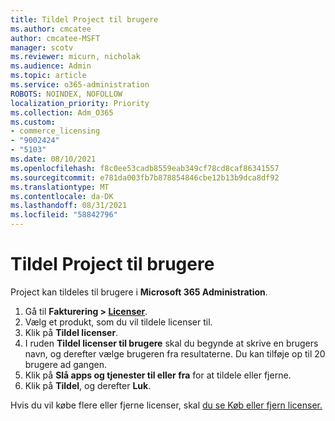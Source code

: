 ```yaml
---
title: Tildel Project til brugere
ms.author: cmcatee
author: cmcatee-MSFT
manager: scotv
ms.reviewer: micurn, nicholak
ms.audience: Admin
ms.topic: article
ms.service: o365-administration
ROBOTS: NOINDEX, NOFOLLOW
localization_priority: Priority
ms.collection: Adm_O365
ms.custom:
- commerce_licensing
- "9002424"
- "5103"
ms.date: 08/10/2021
ms.openlocfilehash: f8c0ee53cadb8559eab349cf78cd8caf86341557
ms.sourcegitcommit: e781da003fb7b878854846cbe12b13b9dca8df92
ms.translationtype: MT
ms.contentlocale: da-DK
ms.lasthandoff: 08/31/2021
ms.locfileid: "58842796"
---
```

# <a name="assign-project-to-users"></a>Tildel Project til brugere

Project kan tildeles til brugere i **Microsoft 365 Administration**.

1. Gå til **Fakturering > [Licenser](https://go.microsoft.com/fwlink/p/?linkid=842264)**.
2. Vælg et produkt, som du vil tildele licenser til.
3. Klik på **Tildel licenser**.
4. I ruden **Tildel licenser til brugere** skal du begynde at skrive en brugers navn, og derefter vælge brugeren fra resultaterne. Du kan tilføje op til 20 brugere ad gangen.
5. Klik på **Slå apps og tjenester til eller fra** for at tildele eller fjerne.
6. Klik på **Tildel**, og derefter **Luk**.

Hvis du vil købe flere eller fjerne licenser, skal [du se Køb eller fjern licenser.](https://docs.microsoft.com/microsoft-365/commerce/licenses/buy-licenses#buy-or-remove-licenses-for-your-business-subscription)